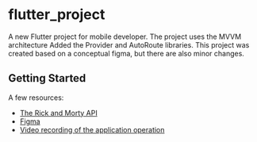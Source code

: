# flutter_project

A new Flutter project for mobile developer.
The project uses the MVVM architecture
Added the Provider and AutoRoute libraries.
This project was created based on a conceptual figma, but there are also minor changes.
## Getting Started


A few resources:

- [The Rick and Morty API](https://rickandmortyapi.com/api/character)
- [Figma](https://www.figma.com/file/ltg8CdexSB1p92Z0pXGZvV/The-shop?node-id=0%3A1&mode=dev)
- [Video recording of the application operation](https://drive.google.com/drive/folders/1TsupXY6uupuChuEMLohDb7QF1vprquNA?usp=share_link)

